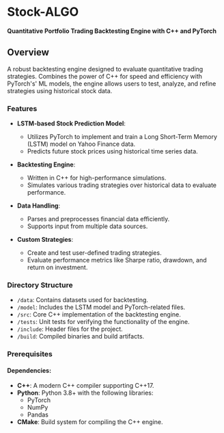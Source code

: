 # Stock-ALGO

**Quantitative Portfolio Trading Backtesting Engine with C++ and PyTorch**

## Overview

A robust backtesting engine designed to evaluate quantitative trading strategies. Combines the power of C++ for speed and efficiency with PyTorch's' ML models, the engine allows users to test, analyze, and refine strategies using historical stock data.

### Features
- **LSTM-based Stock Prediction Model**:
  - Utilizes PyTorch to implement and train a Long Short-Term Memory (LSTM) model on Yahoo Finance data.
  - Predicts future stock prices using historical time series data.

- **Backtesting Engine**:
  - Written in C++ for high-performance simulations.
  - Simulates various trading strategies over historical data to evaluate performance.

- **Data Handling**:
  - Parses and preprocesses financial data efficiently.
  - Supports input from multiple data sources.

- **Custom Strategies**:
  - Create and test user-defined trading strategies.
  - Evaluate performance metrics like Sharpe ratio, drawdown, and return on investment.

### Directory Structure
- `/data`: Contains datasets used for backtesting.
- `/model`: Includes the LSTM model and PyTorch-related files.
- `/src`: Core C++ implementation of the backtesting engine.
- `/tests`: Unit tests for verifying the functionality of the engine.
- `/include`: Header files for the project.
- `/build`: Compiled binaries and build artifacts.

### Prerequisites
#### Dependencies:
- **C++**: A modern C++ compiler supporting C++17.
- **Python**: Python 3.8+ with the following libraries:
  - PyTorch
  - NumPy
  - Pandas
- **CMake**: Build system for compiling the C++ engine.
